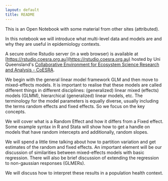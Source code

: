 ```yaml
---
layout: default
title: README
---
```


This is an Open Notebook with some material from other sites (attributed).

In this notebook we will introduce what multi-level data and models are and why they are useful in epidemiology contexts. 

A secure online Rstudio server (in a web browser) is available at [https://rstudio.coesra.org.au](https://rstudio.coesra.org.au) hosted by Uni Queensland's [Collaborative Environment for Ecosystem Science Research and Analysis - CoESRA](http://www.coesra.org.au).

We begin with the general linear model framework GLM and then move to mixed-effects models. It is important to realise that these models are called different things in different disciplines: (generalized) linear mixed (effects) models (GLMM), hierarchical (generalized) linear models, etc. The terminology for the model parameters is equally diverse, usually including the terms random effects and fixed effects. So we focus on the key concepts.

We will cover what is a Random Effect and how it differs from a Fixed effect. Some example syntax in R and Stata will show how to get a handle on models that have random intercepts and additionally, random slopes.

We will spend a little time talking about how to partition variation and get estimates of the random and fixed effects. An important element will be our discussion of similarities between mixed-effects models with basic regression. There will also be brief discussion of extending the regression to non-gaussian responses (GLMERs).

We will discuss how to interpret these results in a population health context.
